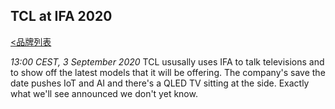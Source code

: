 ## TCL at IFA 2020
[<品牌列表](https://github.com/Jeremiah-Y/IFA2020/blob/master/IFA%202020%20%E6%8A%A5%E9%81%93%E8%AE%A1%E5%88%92/4%20IFA%202020%20%E5%93%81%E7%89%8C%E5%88%97%E8%A1%A8.md)

_13:00 CEST, 3 September 2020_
TCL ususally uses IFA to talk televisions and to show off the latest models that it will be offering. The company's save the date pushes IoT and AI and there's a QLED TV sitting at the side. Exactly what we'll see announced we don't yet know.